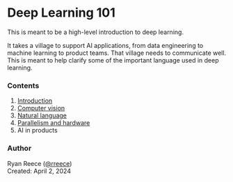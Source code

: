 # Deep Learning 101

This is meant to be a high-level introduction to deep learning.

It takes a village to support AI applications, from data engineering to machine learning to product teams.
That village needs to communicate well.
This is meant to help clarify some of the important language used in deep learning.


### Contents

1. [Introduction](introduction.md)
2. [Computer vision](computer-vision.md)
3. [Natural language](natural-language.md)
4. [Parallelism and hardware](parallelism-and-hw.md)
5. AI in products


### Author

Ryan Reece ([@rreece](https://github.com/rreece))          
Created: April 2, 2024

